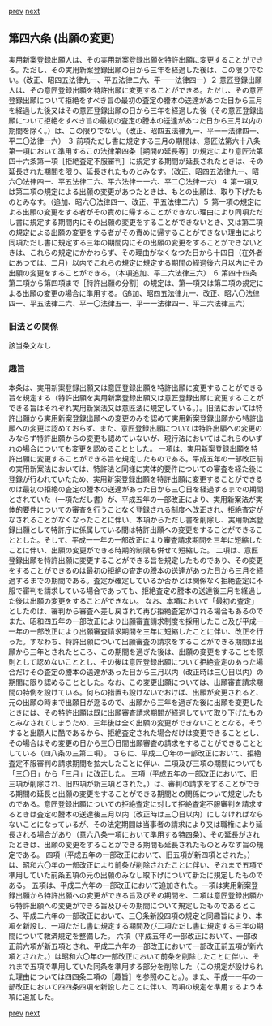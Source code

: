 [prev](/specific/markdowns/特許法/061_Mp-Ch_2-At_45.md)
[next](/specific/markdowns/特許法/063_Mp-Ch_2-At_46_2.md)
## 第四六条 (出願の変更)
実用新案登録出願人は、その実用新案登録出願を特許出願に変更することができる。ただし、その実用新案登録出願の日から三年を経過した後は、この限りでない。（改正、昭四五法律九一、平五法律二六、平一一法律四一）２ 意匠登録出願人は、その意匠登録出願を特許出願に変更することができる。ただし、その意匠登録出願について拒絶をすべき旨の最初の査定の謄本の送達があつた日から三月を経過した後又はその意匠登録出願の日から三年を経過した後（その意匠登録出願について拒絶をすべき旨の最初の査定の謄本の送達があつた日から三月以内の期間を除く。）は、この限りでない。（改正、昭四五法律九一、平一一法律四一、平二〇法律一六）
３ 前項ただし書に規定する三月の期間は、意匠法第六十八条第一項において準用するこの法律第四条［期間の延長等］の規定により意匠法第四十六条第一項［拒絶査定不服審判］に規定する期間が延長されたときは、その延長された期間を限り、延長されたものとみなす。（改正、昭四五法律九一、昭六〇法律四一、平五法律二六、平六法律一一六、平二〇法律一六）４ 第一項又は第二項の規定による出願の変更があつたときは、もとの出願は、取り下げたものとみなす。（追加、昭六〇法律四一、改正、平五法律二六）５ 第一項の規定による出願の変更をする者がその責めに帰することができない理由により同項ただし書に規定する期間内にその出願の変更をすることができないとき、又は第二項の規定による出願の変更をする者がその責めに帰することができない理由により同項ただし書に規定する三年の期間内にその出願の変更をすることができないときは、これらの規定にかかわらず、その理由がなくなつた日から十四日（在外者にあつては、二月）以内でこれらの規定に規定する期間の経過後六月以内にその出願の変更をすることができる。（本項追加、平二六法律三六）
６ 第四十四条第二項から第四項まで［特許出願の分割］の規定は、第一項又は第二項の規定による出願の変更の場合に準用する。（追加、昭四五法律九一、改正、昭六〇法律四一、平五法律二六、平一〇法律五一、平一一法律四一、平二六法律三六）

### 旧法との関係
該当条文なし

### 趣旨
本条は、実用新案登録出願又は意匠登録出願を特許出願に変更することができる旨を規定する（特許出願を実用新案登録出願又は意匠登録出願に変更することができる旨はそれぞれ実用新案法又は意匠法に規定している。）。旧法においては特許出願から実用新案登録出願への変更のみを認めて実用新案登録出願から特許出願への変更は認めておらず、また、意匠登録出願については特許出願への変更のみならず特許出願からの変更も認めていないが、現行法においてはこれらのいずれの場合についても変更を認めることとした。
一項は、実用新案登録出願を特許出願に変更することができる旨を規定したものである。平成五年の一部改正前の実用新案法においては、特許法と同様に実体的要件についての審査を経た後に登録が行われていたため、実用新案登録出願を特許出願に変更することができるのは最初の拒絶の査定の謄本の送達があった日から三〇日を経過するまでの期間とされていた（一項ただし書）が、平成五年の一部改正により、実用新案法が実体的要件についての審査を行うことなく登録される制度へ改正され、拒絶査定がなされることがなくなったことに伴い、本項からただし書を削除し、実用新案登録出願として特許庁に係属している間は特許出願への変更をすることができることとした。そして、平成一一年の一部改正により審査請求期間を三年に短縮したことに伴い、出願の変更ができる時期的制限も併せて短縮した。
二項は、意匠登録出願を特許出願に変更することができる旨を規定したものであり、その変更をすることができるのは最初の拒絶の査定の謄本の送達があった日から三月を経過するまでの期間である。査定が確定しているか否かとは関係なく拒絶査定に不服で審判を請求している場合であっても、拒絶査定の謄本の送達後三月を経過した後は出願の変更をすることができない。
なお、本項において「最初の査定」としたのは、審判から審査へ差し戻されて再び拒絶査定がされる場合もあるのでまた、昭和四五年の一部改正により出願審査請求制度を採用したこと及び平成一一年の一部改正により出願審査請求期間を三年に短縮したことに伴い、改正を行った。すなわち、特許出願について出願審査の請求をすることができる期間は出願から三年とされたところ、この期間を過ぎた後は、出願の変更をすることを原則として認めないこととし、その後は意匠登録出願について拒絶査定のあった場合だけその査定の謄本の送達があった日から三月以内（改正時は三〇日以内）の期間に限り認めることとした。なお、この変更出願については、出願審査請求期間の特例を設けている。何らの措置も設けないでおけば、出願が変更されると、元の出願の時まで出願日が遡るので、出願から三年を過ぎた後に出願を変更したときには、その特許出願は既に出願審査請求期間が経過していて取り下げたものとみなされてしまうため、三年後は全く出願の変更ができないこととなる。そうすると出願人に酷であるから、拒絶査定された場合だけは変更できることとし、その場合はその変更の日から三〇日間出願審査の請求をすることができることとしている（四八条の三第二項）。
さらに、平成二〇年の一部改正において、拒絶査定不服審判の請求期間を拡大したことに伴い、二項及び三項の期間についても「三〇日」から「三月」に改正した。
三項（平成五年の一部改正において、旧三項が削除され、旧四項が新三項とされた。）は、審判の請求をすることができる期間の延長と出願の変更をすることができる期間との関係について規定したものである。意匠登録出願についての拒絶査定に対して拒絶査定不服審判を請求するときは査定の謄本の送達後三月以内（改正時は三〇日以内）にしなければならないことになっているが、その法定期間は当事者の請求により又は職権により延長される場合があり（意六八条一項において準用する特四条）、その延長がされたときは、出願の変更をすることができる期間も延長されたものとみなす旨の規定である。
四項（平成五年の一部改正において、旧五項が新四項とされた。）は、昭和六〇年の一部改正により前条が削除されたことに伴い、それまで五項で準用していた前条五項の元の出願のみなし取下げについて新たに規定したものである。
五項は、平成二六年の一部改正において追加された。一項は実用新案登録出願から特許出願への変更ができる旨及びその期間を、二項は意匠登録出願から特許出願への変更ができる旨及びその期間について規定したものであるところ、平成二六年の一部改正において、三〇条新設四項の規定と同趣旨により、本項を新設し、一項ただし書に規定する期間及び二項ただし書に規定する三年の期間について救済規定を整備した。
六項（平成五年の一部改正において、一部改正前六項が新五項とされ、平成二六年の一部改正において一部改正前五項が新六項とされた。）は昭和六〇年の一部改正において前条を削除したことに伴い、それまで五項で準用していた同条を準用する部分を削除した（この規定が設けられた理由については四四条二項の［趣旨］を参照のこと。）。また、平成一一年の一部改正において四四条四項を新設したことに伴い、同項の規定を準用するよう本項に追加した。

[prev](/specific/markdowns/特許法/061_Mp-Ch_2-At_45.md)
[next](/specific/markdowns/特許法/063_Mp-Ch_2-At_46_2.md)